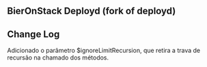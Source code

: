 ## BierOnStack Deployd (fork of deployd)

## Change Log

Adicionado o parâmetro $ignoreLimitRecursion, que retira a trava de recursão na chamado dos métodos.
